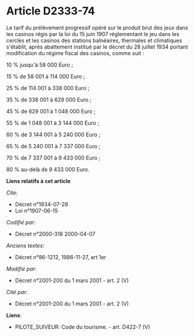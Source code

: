 # Article D2333-74

Le tarif du prélèvement progressif opéré sur le produit brut des jeux dans les casinos régis par la loi du 15 juin 1907
réglementant le jeu dans les cercles et les casinos des stations balnéaires, thermales et climatiques s'établit, après
abattement institué par le décret du 28 juillet 1934 portant modification du régime fiscal des casinos, comme suit :

10 % jusqu'à 58 000 Euro ;

15 % de 58 001 à 114 000 Euro ;

25 % de 114 001 à 338 000 Euro ;

35 % de 338 001 à 629 000 Euro ;

45 % de 629 001 à 1 048 000 Euro ;

55 % de 1 048 001 à 3 144 000 Euro ;

60 % de 3 144 001 à 5 240 000 Euro ;

65 % de 5 240 001 à 7 337 000 Euro ;

70 % de 7 337 001 à 9 433 000 Euro ;

80 % au-delà de 9 433 000 Euro.

**Liens relatifs à cet article**

_Cite_:

  - Décret n°1934-07-28
  - Loi n°1907-06-15

_Codifié par_:

  - Décret n°2000-318 2000-04-07

_Anciens textes_:

  - Décret n°86-1212, 1986-11-27, art 1er

_Modifié par_:

  - Décret n°2001-200 du 1 mars 2001 - art. 2 (V)

_Cité par_:

  - Décret n°2001-200 du 1 mars 2001 - art. 2 (V)

**Liens**:

  - PILOTE_SUIVEUR: Code du tourisme. - art. D422-7 (V)
